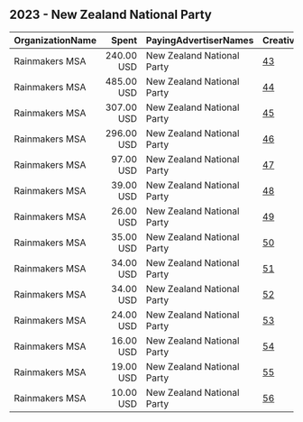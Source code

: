 ## 2023 - New Zealand National Party 
|OrganizationName|Spent|PayingAdvertiserNames|CreativeUrls|Impressions|Genders|AgeBrackets|CountryCodes|BillingAddresses|CandidateBallotInformation|
|:---|---:|:---|:---|---:|:---|:---|:---|:---|:---|
|Rainmakers MSA|240.00 USD|New Zealand National Party|[43](https://www.snap.com/political-ads/asset/5fbf5f801e39fe6d70ed8b934fcb6fb90aa0cfca6d0f07c4b083f8a4ed1bdce6?mediaType=mp4)|278,241|||new zealand|"5 Eglon Street, Parnell,Auckland,1052,NZ"||
|Rainmakers MSA|485.00 USD|New Zealand National Party|[44](https://www.snap.com/political-ads/asset/6f8be1d6dc5130fbc5586070d63c778fe2127284642c4bef043c441a26d51bc7?mediaType=mp4)|269,200||18-24|new zealand|"5 Eglon Street, Parnell,Auckland,1052,NZ"||
|Rainmakers MSA|307.00 USD|New Zealand National Party|[45](https://www.snap.com/political-ads/asset/dfda3781f0e2977696c809d93ad602f979641f2835553887d4a0a11a7617363b?mediaType=mp4)|206,642|||new zealand|"5 Eglon Street, Parnell,Auckland,1052,NZ"||
|Rainmakers MSA|296.00 USD|New Zealand National Party|[46](https://www.snap.com/political-ads/asset/51fd2514b72a2f6bef6f162ce7af0175bd06eb4c5179c5f831face232958242f?mediaType=mp4)|119,888||18-24|new zealand|"5 Eglon Street, Parnell,Auckland,1052,NZ"||
|Rainmakers MSA|97.00 USD|New Zealand National Party|[47](https://www.snap.com/political-ads/asset/cb15cc4c432bc8ccf4882013b34d95aed9e272e8ab4d56eb07a64f64b43b32f1?mediaType=mp4)|85,237||18-24|new zealand|"5 Eglon Street, Parnell,Auckland,1052,NZ"||
|Rainmakers MSA|39.00 USD|New Zealand National Party|[48](https://www.snap.com/political-ads/asset/ac36f888d02db374febe0f2cb93c696892a502d4e029167d76a5f312418acd5f?mediaType=mp4)|44,271|||new zealand|"5 Eglon Street, Parnell,Auckland,1052,NZ"||
|Rainmakers MSA|26.00 USD|New Zealand National Party|[49](https://www.snap.com/political-ads/asset/50529fc0b701e1bd7dbd0a7cf04ceb321d3734dddfa8fafcb8ee3a85a71873d4?mediaType=mp4)|39,362|||new zealand|"5 Eglon Street, Parnell,Auckland,1052,NZ"||
|Rainmakers MSA|35.00 USD|New Zealand National Party|[50](https://www.snap.com/political-ads/asset/a49500587072ab647e55af37eef00cceb04ed99e3335161c0f6d27c83ebc4b07?mediaType=mp4)|20,029|||new zealand|"5 Eglon Street, Parnell,Auckland,1052,NZ"||
|Rainmakers MSA|34.00 USD|New Zealand National Party|[51](https://www.snap.com/political-ads/asset/5c81dd5594bdbe928dd277d16eb95d24d86d0fca427ed6f07ffef50799c970a9?mediaType=mp4)|15,320||18-24|new zealand|"5 Eglon Street, Parnell,Auckland,1052,NZ"||
|Rainmakers MSA|34.00 USD|New Zealand National Party|[52](https://www.snap.com/political-ads/asset/85811a93d86b506efd382662c878b0c78a304660fcee5895ca601d6e99f42f37?mediaType=mp4)|9,471||18-24|new zealand|"5 Eglon Street, Parnell,Auckland,1052,NZ"||
|Rainmakers MSA|24.00 USD|New Zealand National Party|[53](https://www.snap.com/political-ads/asset/3821eabc05259d494c0078cea32784801ab68ed69ac0e63c0f589ef399a4979c?mediaType=mp4)|8,424||18-24|new zealand|"5 Eglon Street, Parnell,Auckland,1052,NZ"||
|Rainmakers MSA|16.00 USD|New Zealand National Party|[54](https://www.snap.com/political-ads/asset/72a6531ae090d94d74d3d5b0681a7d8cb9febe79dfd854512e661569ce4aa70c?mediaType=mp4)|6,144||18-24|new zealand|"5 Eglon Street, Parnell,Auckland,1052,NZ"||
|Rainmakers MSA|19.00 USD|New Zealand National Party|[55](https://www.snap.com/political-ads/asset/40a55042c3e3e4e70242038ba9abdd25d2a7669072a7b93fdaaf08119861dae2?mediaType=mp4)|6,008||18-24|new zealand|"5 Eglon Street, Parnell,Auckland,1052,NZ"||
|Rainmakers MSA|10.00 USD|New Zealand National Party|[56](https://www.snap.com/political-ads/asset/7ec70fe98116f6ad8d67d676624f31c2f3f00ba93379dafe0b35cd15ba30b3f3?mediaType=mp4)|5,067||18-24|new zealand|"5 Eglon Street, Parnell,Auckland,1052,NZ"||
